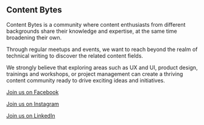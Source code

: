 ## Content Bytes

Content Bytes is a community where content enthusiasts from different backgrounds share their knowledge and expertise, at the same time broadening their own.

Through regular meetups and events, we want to reach beyond the realm of technical writing to discover the related content fields.

We strongly believe that exploring areas such as UX and UI, product design, trainings and workshops, or project management can create a thriving content community ready to drive exciting ideas and initiatives.

[Join us on Facebook](https://www.facebook.com/people/Content-Bytes/61564025612434/)

[Join us on Instagram](https://www.instagram.com/contentbytes.krk/)

[Join us on LinkedIn](https://www.linkedin.com/company/content-bytes/)

<!--
**ContentBytes/contentbytes** is a ✨ _special_ ✨ repository because its `README.md` (this file) appears on your GitHub profile.
-->
